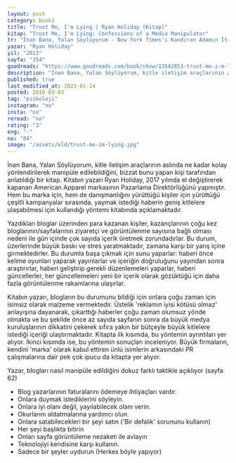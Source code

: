 ```yaml
---
layout: post  
category: book2  
title: "Trust Me, I'm Lying | Ryan Holiday (Kitap)"  
kitap: "Trust Me, I'm Lying: Confessions of a Media Manipulator"  
tr: "İnan Bana, Yalan Söylüyorum - New York Times'i Kandıran Adamın İtirafları"  
yazar: "Ryan Holiday"  
yil: "2013"  
sayfa: "354"  
goodreads: "https://www.goodreads.com/book/show/13542853-trust-me-i-m-lying"
description: "İnan Bana, Yalan Söylüyorum, kitle iletişim araçlarının aslında ne kadar kolay yönlendirilerek manipüle edilebildiğini anlatıyor."
published: true
last_modified_at: 2023-01-14
posted: 2018-03-03
tag: "psikoloji"
instagram: "no"
insta: "no"
reread: "no"
rating: "3"
eng: "-"
no: "84"
image: "/assets/old/trust-me-im-lying.jpg"
---
```


İnan Bana, Yalan Söylüyorum, kitle iletişim araçlarının aslında ne kadar kolay yönlendirilerek manipüle edilebildiğini, bizzat bunu yapan kişi tarafından anlatıldığı bir kitap. Kitabın yazarı Ryan Holiday, 2017 yılında el değiştirerek kapanan American Apparel markasının Pazarlama Direktörlüğünü yapmıştır. Hem bu marka için, hem de danışmanlığını yürüttüğü kişiler için yürüttüğü çeşitli kampanyalar sırasında, yaymak istediği haberin geniş kitlelere ulaşabilmesi için kullandığı yöntemi kitabında açıklamaktadır.  
  
Yazdıkları bloglar üzerinden para kazanan kişiler, kazançlarının çoğu kez bloglarının/sayfalarının ziyaretçi ve görüntülenme sayısına bağlı olması nedeni ile gün içinde çok sayıda içerik üretmek zorundadırlar. Bu durum, üzerlerinde büyük baskı ve stres yaratmaktadır, zamana karşı bir yarış içine girmektedirler. Bu durumla başa çıkmak için sunu yaparlar: haberi önce kelime oyunları yaparak yayınlarlar ve içeriğin doğruluğunu yayından sonra araştırırlar, haberi geliştirip gerekli düzenlemeleri yaparlar, haberi güncellerler, her güncellemeleri yeni bir içerik olarak gözüktüğü için daha fazla görüntülenme rakamlarına ulaşırlar.  
  
Kitabın yazarı, blogların bu durumunu bildiği için onlara çoğu zaman için isimsiz olarak malzeme vermektedir. Üstelik 'reklamın iyisi kötüsü olmaz' anlayışına dayanarak, çıkarttığı haberler çoğu zaman olumsuz yönde olmakta ve bu şekilde önce az sayıda sayfanın sonra da büyük medya kuruluşlarının dikkatini çekerek sıfıra yakın bir bütçeyle büyük kitlelere istediği içeriği ulaştırmaktadır. Kitapta ilk kısımda, bu yöntemin ayrıntıları yer alıyor. İkinci kısımda ise, bu yöntemin sonuçları inceleniyor. Büyük firmaların, kendini 'marka' olarak kabul ettiren ünlü isimlerin arkasındaki PR çalışmalarına dair pek çok ipucu da kitapta yer alıyor.  
  
Yazar, blogları nasıl manipüle edildiğini dokuz farklı taktikle açıklıyor (sayfa 62)  
- Blog yazarlarının faturalarını ödemeye ihtiyaçları vardır.  
- Onlara duymak istediklerini söyleyin.  
- Onlara iyi olanı değil, yayılabilecek olanı verin.  
- Okurlarını aldatmalarına yardımcı olun.  
- Onlara satabilecekleri bir şeyi satın ('Bir defalık' sorununu kullanın)  
- Her şeyi başlıkta bitirin  
- Onları sayfa görüntüleme nezaketi ile avlayın  
- Teknolojiyi kendisine karşı kullanın.  
- Sadece bir şeyler uydurun (Herkes böyle yapıyor)  
  
  
